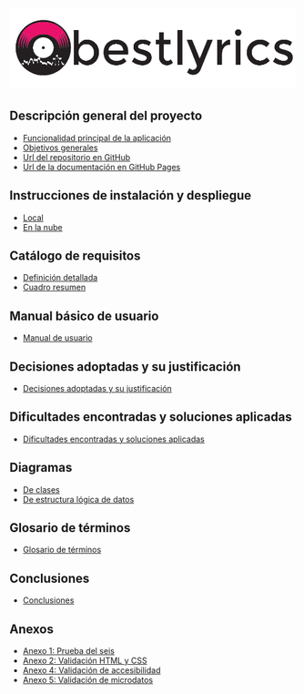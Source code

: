 ![Bestlyrics](imagenes/bestlyrics.png)
==================================
Descripción general del proyecto
---
*   [Funcionalidad principal de la aplicación](funcionalidad.md)
*   [Objetivos generales](objetivos.md)
*   [Url del repositorio en GitHub](https://github.com/joludelgar/bestlyrics)
*   [Url de la documentación en GitHub Pages](https://joludelgar.github.io/bestlyrics/)

Instrucciones de instalación y despliegue
---
*   [Local](local.md)
*   [En la nube](nube.md)

Catálogo de requisitos
---
*   [Definición detallada](requisitos.md)
*   [Cuadro resumen](resumen-requisitos.md)

Manual básico de usuario
---
*   [Manual de usuario](manual.md)

Decisiones adoptadas y su justificación
---
*   [Decisiones adoptadas y su justificación](decisiones.md)

Dificultades encontradas y soluciones aplicadas
---
*   [Dificultades encontradas y soluciones aplicadas](dificultades-soluciones.md)

Diagramas
---
*   [De clases](diagrama-clases.md)
*   [De estructura lógica de datos](diagrama-datos.md)

Glosario de términos
---
*   [Glosario de términos](glosario.md)

Conclusiones
---
*   [Conclusiones](conclusiones.md)

Anexos
---
*   [Anexo 1: Prueba del seis](prueba-seis.md)
*   [Anexo 2: Validación HTML y CSS](validacion.md)
*   [Anexo 4: Validación de accesibilidad](validacion-accesibilidad.md)
*   [Anexo 5: Validación de microdatos](validacion-microdatos.md)
